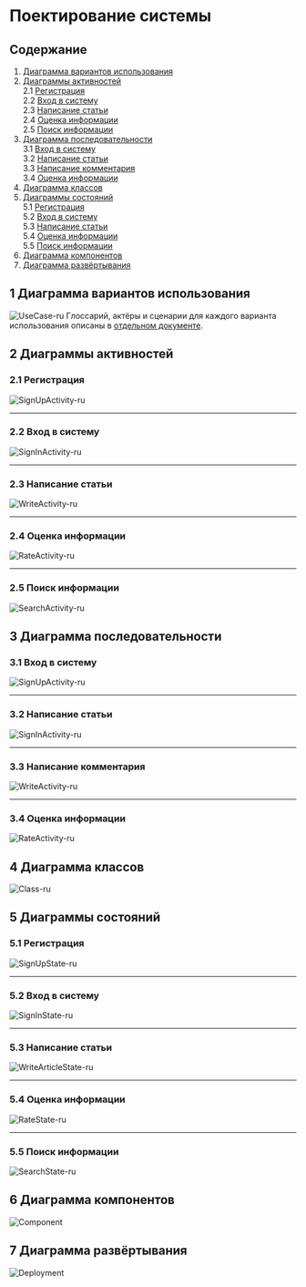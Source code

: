 # Поектирование системы

## Содержание
  1. [Диаграмма вариантов использования](#1) <br>
  2. [Диаграммы активностей](#2) <br>
     2.1 [Регистрация](#2.1) <br>
     2.2 [Вход в систему](#2.2) <br>
     2.3 [Написание статьи](#2.3) <br>
     2.4 [Оценка информации](#2.4) <br>
     2.5 [Поиск информации](#2.5) <br>
  3. [Диаграмма последовательности](#3) <br>
     3.1 [Вход в систему](#3.1) <br>
     3.2 [Написание статьи](#3.2) <br>
     3.3 [Написание комментария](#3.3) <br>
     3.4 [Оценка информации](#3.4) <br>
  4. [Диаграмма классов](#4) <br>
  5. [Диаграммы состояний](#5) <br>
     5.1 [Регистрация](#5.1) <br>
     5.2 [Вход в систему](#5.2) <br>
     5.3 [Написание статьи](#5.3) <br>
     5.4 [Оценка информации](#5.4) <br>
     5.5 [Поиск информации](#5.5) <br>
  6. [Диаграмма компонентов](#6) <br>
  7. [Диаграмма развёртывания](#7) <br>

## 1 Диаграмма вариантов использования<a name="1"></a>
![UseCase-ru](UseCase/UseCase-ru.png)
Глоссарий, актёры и сценарии для каждого варианта использования описаны в [отдельном документе](UseCase/UseCase-ru.md).

## 2 Диаграммы активностей<a name="2"></a>
### 2.1 Регистрация <a name="2.1"></a>
![SignUpActivity-ru](Activity/SignUpActivity-ru.png)

---

### 2.2 Вход в систему<a name="2.2"></a>
![SignInActivity-ru](Activity/SignInActivity-ru.png)

---

### 2.3 Написание статьи<a name="2.3"></a>
![WriteActivity-ru](Activity/WriteActivity-ru.png)

---

### 2.4 Оценка информации<a name="2.4"></a>
![RateActivity-ru](Activity/RateActivity-ru.png)

---

### 2.5 Поиск информации<a name="2.5"></a>
![SearchActivity-ru](Activity/SearchActivity-ru.png)

## 3 Диаграмма последовательности<a name="3"></a>
### 3.1 Вход в систему <a name="3.1"></a>
![SignUpActivity-ru](Sequence/SignInSequence-ru.png)

---

### 3.2 Написание статьи<a name="3.2"></a>
![SignInActivity-ru](Sequence/ArticleSequence-ru.png)

---

### 3.3 Написание комментария<a name="3.3"></a>
![WriteActivity-ru](Sequence/CommentSequence-ru.png)

---

### 3.4 Оценка информации<a name="3.4"></a>
![RateActivity-ru](Sequence/LikeSequence-ru.png)

## 4 Диаграмма классов<a name="4"></a>
![Class-ru](Class/Class.png)

## 5 Диаграммы состояний<a name="5"></a>
### 5.1 Регистрация <a name="5.1"></a>
![SignUpState-ru](State/SignUpState-ru.png)

---

### 5.2 Вход в систему<a name="5.2"></a>
![SignInState-ru](State/SignInState-ru.png)

---

### 5.3 Написание статьи<a name="5.3"></a>
![WriteArticleState-ru](State/WriteArticleState-ru.png)

---

### 5.4 Оценка информации<a name="5.4"></a>
![RateState-ru](State/RateState-ru.png)

---

### 5.5 Поиск информации<a name="5.5"></a>
![SearchState-ru](State/SearchState-ru.png)

## 6 Диаграмма компонентов<a name="6"></a>
![Component](Component/Component.png)

## 7 Диаграмма развёртывания<a name="7"></a>
![Deployment](Deployment/Deployment.png)
